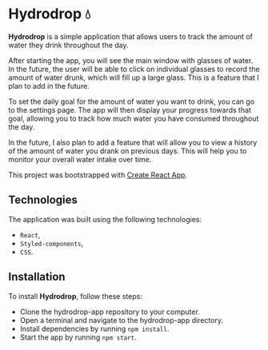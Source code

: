 # Hydrodrop 💧

**Hydrodrop** is a simple application that allows users to track the amount of water they drink throughout the day.

After starting the app, you will see the main window with glasses of water. In the future, the user will be able to click on individual glasses to record the amount of water drunk, which will fill up a large glass. This is a feature that I plan to add in the future.

To set the daily goal for the amount of water you want to drink, you can go to the settings page. The app will then display your progress towards that goal, allowing you to track how much water you have consumed throughout the day.

In the future, I also plan to add a feature that will allow you to view a history of the amount of water you drank on previous days. This will help you to monitor your overall water intake over time.

This project was bootstrapped with [Create React App](https://github.com/facebook/create-react-app).

## Technologies

The application was built using the following technologies:

-   `React`,
-   `Styled-components`,
-   `CSS`.

## Installation

To install **Hydrodrop**, follow these steps:

-   Clone the hydrodrop-app repository to your computer.
-   Open a terminal and navigate to the hydrodrop-app directory.
-   Install dependencies by running `npm install`.
-   Start the app by running `npm start`.
